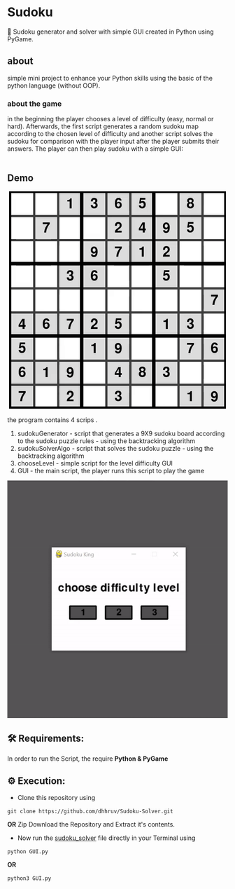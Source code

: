 # Sudoku

🎯 Sudoku generator and solver with simple GUI created in Python using PyGame.


## about
simple mini project to enhance your Python skills using the basic of the python language (without OOP).<br />

### about the game
in the beginning the player chooses a level of difficulty (easy, normal or hard). Afterwards, the first script generates a random sudoku map according to the chosen level of difficulty and another script solves the sudoku for comparison with the player input after the player submits their answers.
The player can then play sudoku with a simple GUI:<br /><br />

## Demo
<p align="center">
	<img src="https://github.com/David-Elkabas/Sudoku/blob/master/gifs/playing%20the%20game.gif">
</p>

the program contains 4 scrips .<br /> 
1) sudokuGenerator - script that generates a 9X9 sudoku board according to the sudoku puzzle rules - using the backtracking algorithm<br />
2) sudokuSolverAlgo - script that solves the sudoku puzzle - using the backtracking algorithm<br />
3) chooseLevel - simple script for the level difficulty GUI<br />
4) GUI - the main script, the player runs this script to play the game<br />

<p align="center">
	<img src="https://github.com/David-Elkabas/Sudoku/blob/master/gifs/start%20the%20game.gif">
</p>

## 🛠️ Requirements:
In order to run the Script, the require **Python & PyGame** 

## ⚙️ Execution:
-	Clone this repository using
```
git clone https://github.com/dhhruv/Sudoku-Solver.git
```
**OR**
Zip Download the Repository and Extract it's contents.
-	Now run the [sudoku_solver](https://github.com/David-Elkabas/Sudoku) file directly in your Terminal using
```
python GUI.py
```
**OR**
```
python3 GUI.py
```
